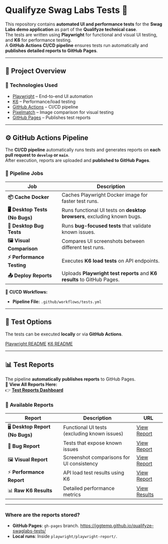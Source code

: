 # Qualifyze Swag Labs Tests 🧪

This repository contains **automated UI and performance tests** for the **Swag Labs demo application** as part of the **Qualifyze technical case**.  
The tests are written using **Playwright** for functional and visual UI testing, and **K6** for performance testing.  
A **GitHub Actions CI/CD pipeline** ensures tests run automatically and **publishes detailed reports to GitHub Pages**.

---

## 🚀 **Project Overview**
### 🔹 **Technologies Used**
- [Playwright](https://playwright.dev/) – End-to-end UI automation  
- [K6](https://k6.io/) – Performance/load testing  
- [GitHub Actions](https://docs.github.com/en/actions) – CI/CD pipeline  
- [Pixelmatch](https://github.com/mapbox/pixelmatch) – Image comparison for visual testing  
- [GitHub Pages](https://pages.github.com/) – Publishes test reports  

---

## ⚙️ **GitHub Actions Pipeline**
The **CI/CD pipeline** automatically runs tests and generates reports on **each pull request to `develop` or `main`**.  
After execution, reports are uploaded and **published to GitHub Pages**.

### 🔄 **Pipeline Jobs**
| Job | Description |
|------------------|------------------------------------------------|
| **📦 Cache Docker** | Caches Playwright Docker image for faster test runs. |
| **🖥️ Desktop Tests (No Bugs)** | Runs functional UI tests on **desktop browsers**, excluding known bugs. |
| **🐞 Desktop Bug Tests** | Runs **bug-focused tests** that validate known issues. |
| **🖼️ Visual Comparison** | Compares UI screenshots between different test runs. |
| **⚡ Performance Testing** | Executes **K6 load tests** on API endpoints. |
| **📤 Deploy Reports** | Uploads **Playwright test reports** and **K6 results** to GitHub Pages. |

🔗 **CI/CD Workflows:**  
- **Pipeline File:** `.github/workflows/tests.yml`

---

## 📌 **Test Options**
The tests can be executed **locally** or via **GitHub Actions**.

[Playwright README](https://github.com/jggtemp/qualifyze-swaglabs-tests/blob/main/playwright/README.md)
[K6 README](https://github.com/jggtemp/qualifyze-swaglabs-tests/blob/main/K6/README.md)

---

## 📊 **Test Reports**
The pipeline **automatically publishes reports** to GitHub Pages.  
🔗 **View All Reports Here:**  
👉 **[Test Reports Dashboard](https://jggtemp.github.io/qualifyze-swaglabs-tests/)**

### 📁 **Available Reports**
| Report | Description | URL |
|--------|------------|----|
| 🖥️ **Desktop Report (No Bugs)** | Functional UI tests (excluding known issues) | [View Report](https://jggtemp.github.io/qualifyze-swaglabs-tests/desktop-no-bugs/) |
| 🐞 **Bug Report** | Tests that expose known issues | [View Report](https://jggtemp.github.io/qualifyze-swaglabs-tests/desktop-bugs/) |
| 🖼️ **Visual Report** | Screenshot comparisons for UI consistency | [View Report](https://jggtemp.github.io/qualifyze-swaglabs-tests/visual/) |
| ⚡ **Performance Report** | API load test results using K6 | [View Report](https://jggtemp.github.io/qualifyze-swaglabs-tests/performance/) |
| 📊 **Raw K6 Results** | Detailed performance metrics | [View Results](https://github.com/jggtemp/qualifyze-swaglabs-tests/blob/main/K6/results.txt) |

---
### **Where are the reports stored?**
- **GitHub Pages**: `gh-pages` branch. https://jggtemp.github.io/qualifyze-swaglabs-tests/
- **Local runs**: Inside `playwright/playwright-report/`.

